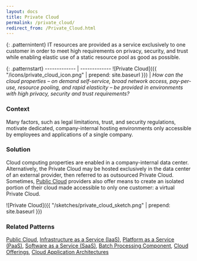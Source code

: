 ```yaml
---
layout: docs
title: Private Cloud
permalink: /private_cloud/
redirect_from: /Private_Cloud.html
---
```


{: .patternintent}
IT resources are provided as a service exclusively to one customer in order to meet high requirements on privacy, security, and trust while enabling elastic use of a static resource pool as good as possible.

{: .patternstart}
------------- | -------------
![Private Cloud]({{ "/icons/private_cloud_icon.png" | prepend: site.baseurl }})  | *How can the cloud properties – on demand self-service, broad network access, pay-per-use, resource pooling, and rapid elasticity – be provided in environments with high privacy, security and trust requirements?*

### Context

Many factors, such as legal limitations, trust, and security regulations, motivate dedicated, company-internal hosting environments only accessible by employees and applications of a single company.

### Solution

Cloud computing properties are enabled in a company-internal data center. Alternatively, the Private Cloud may be hosted exclusively in the data center of an external provider, then referred to as outsourced Private Cloud. Sometimes, [Public Cloud](/private_cloud/) providers also offer means to create an isolated portion of their cloud made accessible to only one customer: a virtual Private Cloud.
 
![Private Cloud]({{ "/sketches/private_cloud_sketch.png" | prepend: site.baseurl }})

### Related Patterns

[Public Cloud](/public_cloud/), [Infrastructure as a Service (IaaS)](/infrastructure_as_a_service/), [Platform as a Service (PaaS)](/platform_as_a_service/), [Software as a Service (SaaS)](/software_as_a_service/), [Batch Processing Component](/batch_processing_component/), [Cloud Offerings](/#cloud_offerings), [Cloud Application Architectures](/#cloud_application_architectures)
